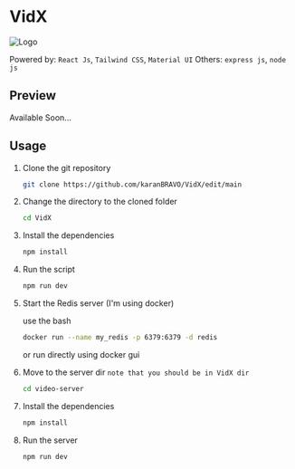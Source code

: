 # VidX

![Logo](https://github.com/karanBRAVO/VidX/assets/77043443/76fb6573-ab54-4276-b8cb-df793c1454f4)

Powered by: `React Js`, `Tailwind CSS`, `Material UI`
Others: `express js`, `node js`

## Preview

Available Soon...

## Usage

1. Clone the git repository

   ```bash
   git clone https://github.com/karanBRAVO/VidX/edit/main
   ```

2. Change the directory to the cloned folder

   ```bash
   cd VidX
   ```

3. Install the dependencies

   ```bash
   npm install
   ```

4. Run the script

   ```bash
   npm run dev
   ```

5. Start the Redis server (I'm using docker)

   use the bash
   ```bash
   docker run --name my_redis -p 6379:6379 -d redis
   ```
   or run directly using docker gui

6. Move to the server dir `note that you should be in VidX dir`

   ```bash
   cd video-server
   ```

7. Install the dependencies

   ```bash
   npm install
   ```

8. Run the server

   ```bash
   npm run dev
   ```
